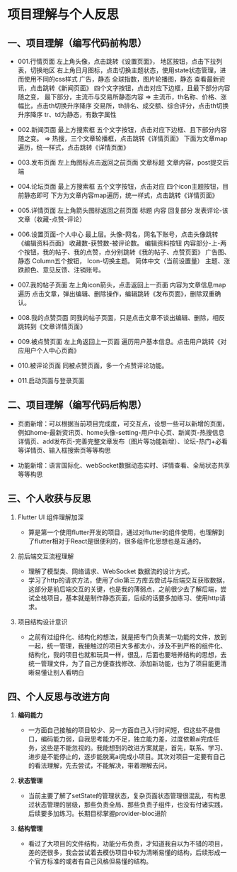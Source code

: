 # 项目理解与个人反思

## 一、项目理解（编写代码前构思）

- 001.行情页面
左上角头像，点击跳转《设置页面》，
地区按钮，点击下拉列表，切换地区
右上角日月图标，点击切换主题状态，使用state状态管理，进而使用不同的css样式
广告，静态
全球指数，图片轮播图，静态
查看最新资讯，点击跳转《新闻页面》
四个文字按钮，点击对应下边框，且最下部分内容随之变，
最下部分，主流币与交易所静态内容 =>
主流币，th名称、价格、涨幅比，点击th切换升序降序
交易所，th排名、成交额、综合评分，点击th切换升序降序
tr、td为静态，有数字属性

- 002.新闻页面
最上方搜索框
五个文字按钮，点击对应下边框、且下部分内容随之变。 =>
热搜，三个文章轮播框，点击跳转《详情页面》
下面为文章map遍历，统一样式，点击跳转《详情页面》

- 003.发布页面
左上角图标点击返回之前页面
文章标题
文章内容，post提交后端

- 004.论坛页面
最上方搜索框
五个文字按钮，点击对应
四个icon主题按钮，目前静态即可
下方为文章内容map遍历，统一样式，点击跳转《详情页面》

- 005.详情页面
左上角箭头图标返回之前页面
标题
内容
回复部分
发表评论-该文章（收藏-点赞-评论）

- 006.设置页面-个人中心
最上层。头像-网名，网名下账号，点击头像跳转《编辑资料页面》
收藏数-获赞数-被评论数。  编辑资料按钮
内容部分-上-两个按钮，我的帖子、我的点赞，点分别跳转《我的帖子、点赞页面》
广告图、静态
Column五个按钮，
Icon-切换主题。 简体中文（当前设置量）
主题、涨跌颜色、意见反馈、注销账号。

- 007.我的帖子页面
左上角icon箭头，点击返回上一页面
内容为文章信息map遍历
点击文章，弹出编辑、删除操作，编辑跳转《发布页面》，删除双重确认。

- 008.我的点赞页面
同我的帖子页面，只是点击文章不谈出编辑、删除，相反跳转到《文章详情页面》

- 009.被点赞页面
左上角返回上一页面
遍历用户基本信息。点击用户跳转《对应用户个人中心页面》

- 010.被评论页面
同被点赞页面，多一个点赞评论功能。

- 011.启动页面与登录页面

## 二、项目理解（编写代码后构思）
- 页面新增：可以根据当前项目完成度，可交互点，设想一些可以新增的页面，例如home-最新资讯页、home头像-setting-用户中心页、新闻页-热搜信息详情页、add发布页-完善完整文章发布（图片等功能新增）、论坛-热门+必看等详情页、输入框搜索页等等构思

- 功能新增：语言国际化、webSocket数据动态实时、详情查看、全局状态共享等等构思

## 三、个人收获与反思

1. Flutter UI 组件理解加深
   - 算是第一个使用flutter开发的项目，通过对flutter的组件使用，也理解到了flutter相对于React是很便利的，很多组件化思想也是互通的。
2. 前后端交互流程理解 
   - 理解了模型类、网络请求、WebSocket 数据流的设计方式。
   - 学习了http的请求方法，使用了dio第三方库去尝试与后端交互获取数据，这部分是前后端交互的关键，也是我的薄弱点，之前很少去了解后端，尝试全栈项目，基本就是制作静态页面，后续的话要多加练习、使用http请求。

3. 项目结构设计意识 
   - 之前有过组件化、结构化的想法，就是把专门负责某一功能的文件，放到一起，统一管理，我接触过的项目大多都太小，涉及不到严格的组件化、结构化，我的项目也就和玩具一样，很乱，后面也要培养结构的思想，去统一管理文件，为了自己方便查找修改、添加新功能，也为了项目能更清晰易懂让别人看明白


## 四、个人反思与改进方向
1. **编码能力**
    - 一方面自己接触的项目较少、另一方面自己入行时间短，但这些不是借口，编码能力弱，自我思考能力不足，独立能力差，过度依赖ai完成任务，这些是不能忽视的。我能想到的改进方案就是，首先，联系、学习、进步是不能停止的，逐步能脱离ai完成小项目。其次对项目一定要有自己的看法理解，先去尝试，不能解决，带着理解去问。
1. **状态管理**  
   - 当前主要了解了setState的管理状态，复杂页面状态管理很混乱，有构思过状态管理的层级，那些负责全局、那些负责子组件，也没有付诸实践，后续要多加练习。长期目标掌握provider-bloc进阶

2. **结构管理**  
   - 看过了大项目的文件结构，功能分布负责，才知道我自以为不错的项目，差的还很多，我会尝试着去模仿项目中较为清晰易懂的结构，后续形成一个官方标准的或者有自己风格但易懂的结构。

